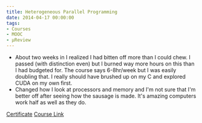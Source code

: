 ```yaml
---
title: Heterogeneous Parallel Programming
date: 2014-04-17 00:00:00
tags:
- Courses
- MOOC
- μReview
---
```

- About two weeks in I realized I had bitten off more than I could chew.  I passed (with distinction even) but I burned way more hours on this than I had budgeted for.  The course says 6-8hr/week but I was easily doubling that.  I really should have brushed up on my C and explored CUDA on my own first.
- Changed how I look at processors and memory and I'm not sure that I'm better off after seeing how the sausage is made.  It's amazing computers work half as well as they do.

[Certificate](https://github.com/DForshner/Certificates/blob/master/Heterogeneous%20Parallel%20Programming%202014%20-%20Coursera.pdf)
[Course Link](https://www.coursera.org/course/hetero)